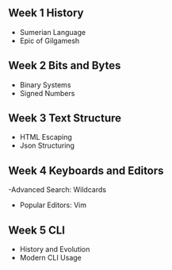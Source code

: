 ## Week 1 History
- Sumerian Language
- Epic of Gilgamesh
## Week 2 Bits and Bytes
- Binary Systems
- Signed Numbers
## Week 3 Text Structure
- HTML Escaping
- Json Structuring
## Week 4 Keyboards and Editors
-Advanced Search: Wildcards
- Popular Editors: Vim
## Week 5 CLI
- History and Evolution
- Modern CLI Usage
